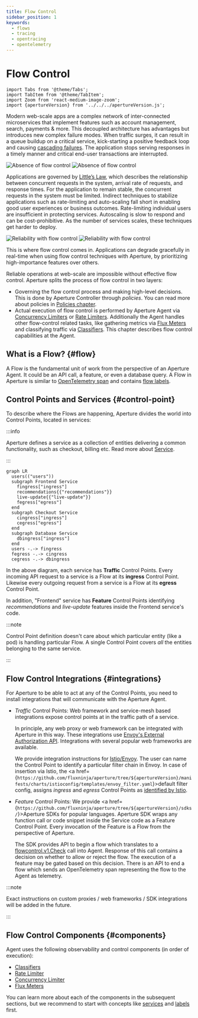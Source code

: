 ```yaml
---
title: Flow Control
sidebar_position: 1
keywords:
  - flows
  - tracing
  - opentracing
  - opentelemetry
---
```


# Flow Control

```mdx-code-block
import Tabs from '@theme/Tabs';
import TabItem from '@theme/TabItem';
import Zoom from 'react-medium-image-zoom';
import {apertureVersion} from '../../../apertureVersion.js';
```

Modern web-scale apps are a complex network of inter-connected microservices
that implement features such as account management, search, payments & more.
This decoupled architecture has advantages but introduces new complex failure
modes. When traffic surges, it can result in a queue buildup on a critical
service, kick-starting a positive feedback loop and causing
[cascading failures](https://sre.google/sre-book/addressing-cascading-failures/).
The application stops serving responses in a timely manner and critical end-user
transactions are interrupted.

![Absence of flow control](assets/img/no-flow-control.png#gh-light-mode-only)
![Absence of flow control](assets/img/no-flow-control-dark.png#gh-dark-mode-only)

Applications are governed by
[Little’s Law](https://en.wikipedia.org/wiki/Little%27s_law), which describes
the relationship between concurrent requests in the system, arrival rate of
requests, and response times. For the application to remain stable, the
concurrent requests in the system must be limited. Indirect techniques to
stabilize applications such as rate-limiting and auto-scaling fall short in
enabling good user experiences or business outcomes. Rate-limiting individual
users are insufficient in protecting services. Autoscaling is slow to respond
and can be cost-prohibitive. As the number of services scales, these techniques
get harder to deploy.

![Reliability with flow control](assets/img/active-flow-control.png#gh-light-mode-only)
![Reliability with flow control](assets/img/active-flow-control-dark.png#gh-dark-mode-only)

This is where flow control comes in. Applications can degrade gracefully in
real-time when using flow control techniques with Aperture, by prioritizing
high-importance features over others.

Reliable operations at web-scale are impossible without effective flow control.
Aperture splits the process of flow control in two layers:

- Governing the flow control process and making high-level decisions. This is
  done by Aperture Controller through _policies_. You can read more about
  policies in [Policies chapter][policies].
- Actual execution of flow control is performed by Aperture Agent via
  [Concurrency Limiters][cl] or [Rate Limiters][rate-limiter]. Additionally the
  Agent handles other flow-control related tasks, like gathering metrics via
  [Flux Meters][flux-meter] and classifying traffic via
  [Classifiers][classifier]. This chapter describes flow control capabilities at
  the Agent.

## What is a Flow? {#flow}

A Flow is the fundamental unit of work from the perspective of an Aperture
Agent. It could be an API call, a feature, or even a database query. A Flow in
Aperture is similar to [OpenTelemetry span][span] and contains [flow
labels][flow-label].

## Control Points and Services {#control-point}

To describe where the Flows are happening, Aperture divides the world into
Control Points, located in services:

:::info

Aperture defines a service as a collection of entities delivering a common
functionality, such as checkout, billing etc. Read more about
[Service][service].

:::

<Zoom>

```mermaid
graph LR
  users(("users"))
  subgraph Frontend Service
    fingress["ingress"]
    recommendations{{"recommendations"}}
    live-update{{"live-update"}}
    fegress["egress"]
  end
  subgraph Checkout Service
    cingress["ingress"]
    cegress["egress"]
  end
  subgraph Database Service
    dbingress["ingress"]
  end
  users -.-> fingress
  fegress -.-> cingress
  cegress -.-> dbingress
```

</Zoom>

In the above diagram, each service has **Traffic** Control Points. Every
incoming API request to a service is a Flow at its **ingress** Control Point.
Likewise every outgoing request from a service is a Flow at its **egress**
Control Point.

In addition, "Frontend" service has **Feature** Control Points identifying
_recommendations_ and _live-update_ features inside the Frontend service's code.

:::note

Control Point definition doesn't care about which particular entity (like a pod)
is handling particular Flow. A single Control Point covers _all_ the entities
belonging to the same service.

:::

## Flow Control Integrations {#integrations}

For Aperture to be able to act at any of the Control Points, you need to install
integrations that will communicate with the Aperture Agent.

- _Traffic_ Control Points: Web framework and service-mesh based integrations
  expose control points at in the traffic path of a service.

  In principle, any web proxy or web framework can be integrated with Aperture
  in this way. These integrations use [Envoy's External Authorization
  API][ext-authz]. Integrations with several popular web frameworks are
  available.

  We provide integration instructions for [Istio/Envoy][istio]. The user can
  name the Control Point to identify a particular filter chain in Envoy. In case
  of insertion via Istio, the <a
  href={`https://github.com/fluxninja/aperture/tree/${apertureVersion}/manifests/charts/istioconfig/templates/envoy_filter.yaml`}>default
  filter config</a>, assigns _ingress_ and _egress_ Control Points as
  [identified by Istio][istio-patch-context].

- _Feature_ Control Points: We provide <a
  href={`https://github.com/fluxninja/aperture/tree/${apertureVersion}/sdks/`}>Aperture
  SDKs</a>[][aperture-go] for popular languages. Aperture SDK wraps any function
  call or code snippet inside the Service code as a Feature Control Point. Every
  invocation of the Feature is a Flow from the perspective of Aperture.

  The SDK provides API to begin a flow which translates to a
  [flowcontrol.v1.Check][flowcontrol-proto] call into Agent. Response of this
  call contains a decision on whether to allow or reject the flow. The execution
  of a feature may be gated based on this decision. There is an API to end a
  flow which sends an OpenTelemetry span representing the flow to the Agent as
  telemetry.

:::note

Exact instructions on custom proxies / web frameworks / SDK integrations will be
added in the future.

:::

## Flow Control Components {#components}

Agent uses the following observability and control components (in order of
execution):

- [Classifiers][classifier]
- [Rate Limiter][rate-limiter]
- [Concurrency Limiter][cl]
- [Flux Meters][flux-meter]

You can learn more about each of the components in the subsequent sections, but
we recommend to start with concepts like [services][service] and
[labels][flow-label] first.

[policies]: /concepts/policy/policy.md
[cl]: ./components/concurrency-limiter.md
[rate-limiter]: components/rate-limiter.md
[flux-meter]: /concepts/integrations/flow-control/flux-meter.md
[classifier]: /concepts/integrations/flow-control/flow-classifier.md
[span]: https://opentelemetry.io/docs/reference/specification/trace/api/#span
[istio]: /get-started/integrations/flow-control/envoy/istio.md
[ext-authz]:
  https://www.envoyproxy.io/docs/envoy/latest/api-v3/service/auth/v3/external_auth.proto#authorization-service-proto
[aperture-go]: https://github.com/FluxNinja/aperture-go
[service]: /concepts/integrations/flow-control/service.md
[flow-label]: /concepts/integrations/flow-control/flow-label.md
[flowcontrol-proto]:
  https://buf.build/fluxninja/aperture/docs/main:aperture.flowcontrol.v1
[istio-patch-context]:
  https://istio.io/latest/docs/reference/config/networking/envoy-filter/#EnvoyFilter-PatchContext
